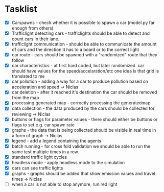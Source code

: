 # Tasklist
- [x] Carspawns - check whether it is possible to spawn a car (model.py far enough from others)
- [x] Trafficlight detecting cars - trafficlights should be able to detect and count cars in their lane.
- [x] trafficlight communication - should be able to communicate the amount of cars and the direction it has to a board or to the correct light
- [X] car route - cars should be spawned with a "randomized" route that they follow
- [x] car characteristics - at first hard coded, but later randomized. car should have values for the speed/accelaration/etc one idea is that grid is translated to me
- [x] car pollution - adding a way for a car to produce pollution based on acceleration and speed -> Niclas
- [x] car deletion - after it reached it's destination the car should be removed from the map
- [x] processing generated map - correctly processing the generatedmap
- [x] data collection - the data produced by the cars should be collected for reviewing -> Niclas 
- [x] buttons or flags for parameter values - there should either be buttons or flags to set e.g. car spawn rate
- [x] graphs - the data that is being collected should be visible in real time in a form of graph -> Niclas 
- [x] legend - add a legend containing the agents
- [x] batch running - for cross fold validation we should be able to run the same test multiple times in a row.
- [x] standard traffic light cycles
- [x] headless mode - apply headless mode to the simulation
- [x] cars can see traffic lights
- [x] graphs - graphs should be added that show emission values and travel times -> Niclas 
- [ ] when a car is not able to stop anymore, run red light
